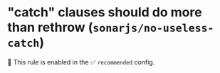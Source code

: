 # "catch" clauses should do more than rethrow (`sonarjs/no-useless-catch`)

💼 This rule is enabled in the ✅ `recommended` config.

<!-- end auto-generated rule header -->
